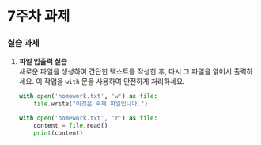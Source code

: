 # 7주차 과제

### 실습 과제
1. **파일 입출력 실습**  
   새로운 파일을 생성하여 간단한 텍스트를 작성한 후, 다시 그 파일을 읽어서 출력하세요. 이 작업을 `with` 문을 사용하여 안전하게 처리하세요.
   
   ```python
   with open('homework.txt', 'w') as file:
       file.write("이것은 숙제 파일입니다.")
   
   with open('homework.txt', 'r') as file:
       content = file.read()
       print(content)
```
